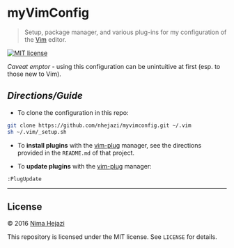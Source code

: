 # myVimConfig

> Setup, package manager, and various plug-ins for my configuration of the
> [Vim](http://www.vim.org/index.php) editor.

[![MIT license](http://img.shields.io/badge/license-MIT-brightgreen.svg)](http://opensource.org/licenses/MIT)

_Caveat emptor_ - using this configuration can be unintuitive at first (esp. to
those new to Vim).

## _**Directions/Guide**_

+ To clone the configuration in this repo:
```bash
git clone https://github.com/nhejazi/myvimconfig.git ~/.vim
sh ~/.vim/_setup.sh
```

+ To __install plugins__ with the
[vim-plug](https://github.com/junegunn/vim-plug) manager, see the directions
provided in the `README.md` of that project.

+ To __update plugins__ with the
[vim-plug](https://github.com/junegunn/vim-plug) manager:
```vim
:PlugUpdate
```

---

## License

&copy; 2016 [Nima Hejazi](http://nimahejazi.org)

This repository is licensed under the MIT license. See `LICENSE` for details.
